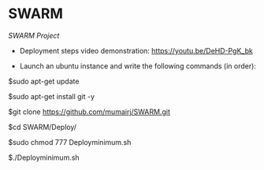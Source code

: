 # SWARM
*SWARM Project*

- Deployment steps video demonstration: https://youtu.be/DeHD-PgK_bk

- Launch an ubuntu instance and write the following commands (in order):

$sudo apt-get update

$sudo apt-get install git -y

$git clone https://github.com/mumairj/SWARM.git

$cd SWARM/Deploy/

$sudo chmod 777 Deployminimum.sh

$./Deployminimum.sh

